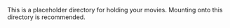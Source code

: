 This is a placeholder directory for holding your movies. Mounting onto this directory is recommended.
